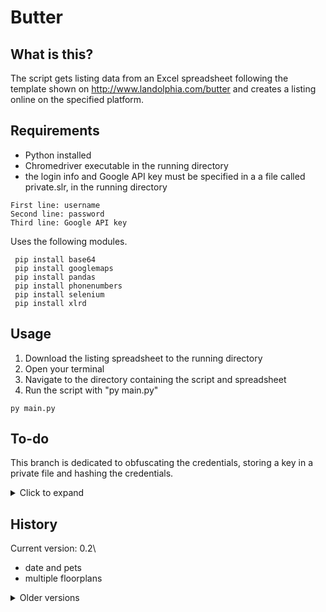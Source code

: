 # Butter

## What is this?

The script gets listing data from an Excel spreadsheet following the template shown on http://www.landolphia.com/butter and creates a listing online on the specified platform.

## Requirements

- Python installed
- Chromedriver executable in the running directory
- the login info and Google API key must be specified in a a file called private.slr, in the running directory
```
First line: username
Second line: password
Third line: Google API key
```
Uses the following modules.

```shell
 pip install base64
 pip install googlemaps 
 pip install pandas
 pip install phonenumbers
 pip install selenium
 pip install xlrd
```

## Usage

1. Download the listing spreadsheet to the running directory
2. Open your terminal
3. Navigate to the directory containing the script and spreadsheet
4. Run the script with "py main.py"

```shell
py main.py
```

## To-do
This branch is dedicated to obfuscating the credentials, storing a key in a private file and hashing the credentials.
<details>
	<summary> Click to expand </summary>

- double check pets
Other:
- photos page
- contact page
- value formatting and validation
- value type in payload
- consider webDriver wait delay, might improve speed
- remove lxml (see next item)
- consolidate with HTML scraper
</details>

## History

Current version: 0.2\
- date and pets
- multiple floorplans

<details>
  <summary> Older versions </summary>

 0.1.8.5
- refactor, split navigator and element manipulation.
- assumes identifier type
- location, rent, floorplans, specifics, amenities
v0.1.8.5
- rotates log files
- console log level can be customized by passing an argument to the script (DEBUG, WARNING, INFO)
- documentation and website
- [HOTFIX] fixed duplicate logging and re-enabled implemented functionalities 
v0.1.8.3
Tweaks for first release
v0.1.8.2
Scrapes multiple floorplans from the spreadsheet
v0.1.8.1
Filling description/tinyMCE
v0.1.8
Refactoring done
v0.1.6
Finished preliminary scraping and posting.
v0.1.5
Retrieving postal code
Navigation progress
v0.1.4
Excel slurping
v0.1.3
Basic navigation
Refactoring
v0.1.2
Login
v0.1.1
Basic static keyword detection and highlighting.
v0.1
Basic info scraping and spreadheet output.
</details>
